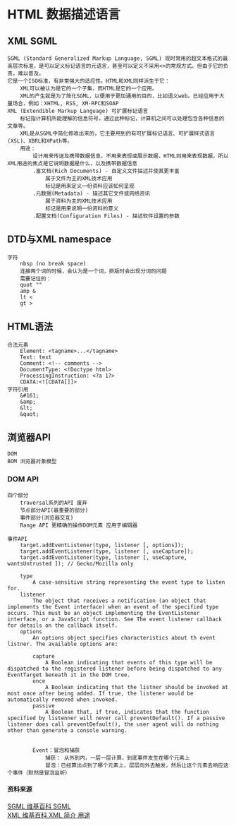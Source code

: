 # HTML 数据描述语言
## XML SGML
    SGML (Standard Generalized Markup Language, SGML) 现时常用的超文本格式的最高层次标准，是可以定义标记语言的元语言，甚至可以定义不采用<>的常规方式。但由于它的负责，难以普及。
    它是一个ISO标准，有非常强大的适应性。HTML和XML同样派生于它：
        XML可以被认为是它的一个子集，而HTML是它的一个应用。
        XML的产生就是为了简化SGML，以便用于更加通用的目的，比如语义web。已经应用于大量场合，例如：XHTML, RSS, XM-RPC和SOAP
    XML (Extendible Markup Language) 可扩展标记语言
        标记指计算机所能理解的信息符号，通过此种标记，计算机之间可以处理包含各种信息的文章等。
        XML是从SGML中简化修改出来的，它主要用到的有可扩展标记语言、可扩展样式语言(XSL)、XBRL和XPath等。
        用途：
            设计用来传送及携带数据信息，不用来表现或展示数据，HTML则用来表现数据，所以XML用途的焦点是它说明数据是什么，以及携带数据信息
            .富文档(Rich Documents) - 自定义文件描述并使其更丰富
                属于文件为主的XML技术应用
                标记是用来定义一份资料应该如何呈现
            .元数据(Metadata) - 描述其它文件或网络资讯
                属于资料为主的XML技术应用
                标记是用来说明一份资料的意义
            .配置文档(Configuration Files) - 描述软件设置的参数

## DTD与XML namespace
    字符
        nbsp (no break space)
        连接两个词的时候，会认为是一个词，排版时会出现分词的问题
        需要记住的：
        quot ""
        amp &
        lt <
        gt >

## HTML语法
    合法元素
        Element: <tagname>...</tagname>
        Text: text
        Comment: <!-- comments -->
        DocumentType: <!Doctype html>
        ProcessingInstruction: <?a 1?>
        CDATA:<![CDATA[]]>
    字符引用
        &#161;
        &amp;
        &lt;
        &quot;

## 浏览器API
    DOM
    BOM 浏览器对象模型
### DOM API
    四个部分
        traversal系列的API 废弃
        节点部分API(最重要的部分)
        事件部分(浏览器交互)
        Range API 更精确的操作DOM元素 应用于编辑器

    事件API
        target.addEventListener(type, listener [, options]);
        target.addEventListener(type, listener [, useCapture]);
        target.addEventListener(type, listener [, useCapture, wantsUntrusted ]); // Gecko/Mozilla only

        type
            A case-sensitive string representing the event type to listen for.
        listener
            The object that receives a notification (an object that implements the Event interface) when an event of the specified type occurs. This must be an object implementing the EventListener interface, or a JavaScript function. See The event listener callback for details on the callback itself.
        options
            An options object specifies characteristics about th event listner. The available options are:
            
            capture
                A Boolean indicating that events of this type will be dispatched to the registered listener before being dispatched to any EventTarget beneath it in the DOM tree.
            once
                A Boolean indicating that the listner should be invoked at most once after being added. If true, the listener would be automatically removed when invoked.
            passive
                A Boolean that, if true, indicates that the function specified by listenner will never call preventDefault(). If a passive listener does call preventDefault(), the user agent will do nothing other than generate a console warning.
            

            Event：冒泡和捕获
                捕获： 从外到内，一层一层计算，到底事件发生在哪个元素上
                冒泡：已经算出点到了哪个元素上，层层向外去触发，然后让这个元素去响应这个事件（默然是冒泡监听）
                


    
#### 资料来源
[SGML 维基百科 SGML](https://zh.wikipedia.org/wiki/SGML)    
[XML 维基百科 XML 简介 用途](https://zh.wikipedia.org/wiki/XML)